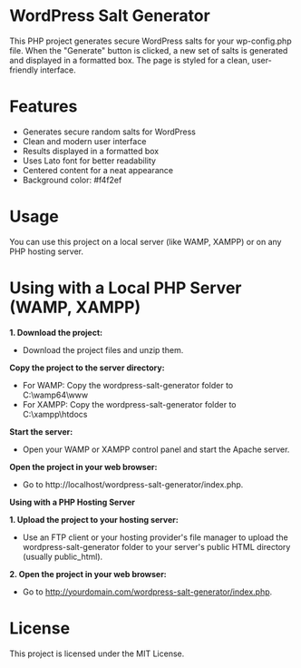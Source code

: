 # WordPress Salt Generator

This PHP project generates secure WordPress salts for your wp-config.php file. When the "Generate" button is clicked, a new set of salts is generated and displayed in a formatted box. The page is styled for a clean, user-friendly interface.

# Features

- Generates secure random salts for WordPress
- Clean and modern user interface
- Results displayed in a formatted box
- Uses Lato font for better readability
- Centered content for a neat appearance
- Background color: #f4f2ef

# Usage

You can use this project on a local server (like WAMP, XAMPP) or on any PHP hosting server.

# Using with a Local PHP Server (WAMP, XAMPP)

**1. Download the project:**

- Download the project files and unzip them.

**Copy the project to the server directory:**

- For WAMP: Copy the wordpress-salt-generator folder to C:\wamp64\www
- For XAMPP: Copy the wordpress-salt-generator folder to C:\xampp\htdocs

**Start the server:**

- Open your WAMP or XAMPP control panel and start the Apache server.

**Open the project in your web browser:**

- Go to http://localhost/wordpress-salt-generator/index.php.

**Using with a PHP Hosting Server**

**1. Upload the project to your hosting server:**

- Use an FTP client or your hosting provider's file manager to upload the wordpress-salt-generator folder to your server's public HTML directory (usually public_html).

**2. Open the project in your web browser:**

- Go to http://yourdomain.com/wordpress-salt-generator/index.php.

# License

This project is licensed under the MIT License.
